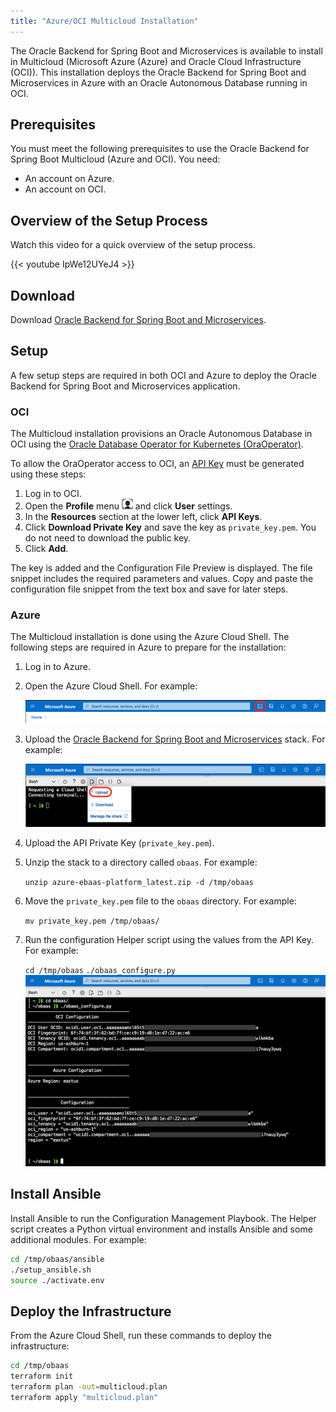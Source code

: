 ```yaml
---
title: "Azure/OCI Multicloud Installation"
---
```


The Oracle Backend for Spring Boot and Microservices is available to install in Multicloud (Microsoft Azure (Azure) and Oracle Cloud Infrastructure (OCI)). This installation
deploys the Oracle Backend for Spring Boot and Microservices in Azure with an Oracle Autonomous Database running in OCI.

## Prerequisites

You must meet the following prerequisites to use the Oracle Backend for Spring Boot Multicloud (Azure and OCI). You need:

* An account on Azure.
* An account on OCI.

## Overview of the Setup Process

Watch this video for a quick overview of the setup process.

{{< youtube IpWe12UYeJ4 >}}

## Download

Download [Oracle Backend for Spring Boot and Microservices](https://github.com/oracle/microservices-datadriven/releases/download/OBAAS-1.0.0/azure-ebaas_latest.zip).

## Setup

A few setup steps are required in both OCI and Azure to deploy the Oracle Backend for Spring Boot and Microservices application.

### OCI

The Multicloud installation provisions an Oracle Autonomous Database in OCI using
the [Oracle Database Operator for Kubernetes (OraOperator)](https://github.com/oracle/oracle-database-operator).  

To allow the OraOperator access to OCI, an [API Key](https://docs.oracle.com/en-us/iaas/Content/API/Concepts/apisigningkey.htm) must be
generated using these steps:

1. Log in to OCI.
2. Open the **Profile** menu ![User Profile Menu](userprofilemenu.png) and click **User** settings.
3. In the **Resources** section at the lower left, click **API Keys**.
4. Click **Download Private Key** and save the key as `private_key.pem`. You do not need to download the public key.
5. Click **Add**.

The key is added and the Configuration File Preview is displayed. The file snippet includes the required parameters and values. Copy
and paste the configuration file snippet from the text box and save for later steps.

### Azure

The Multicloud installation is done using the Azure Cloud Shell. The following steps are required in Azure to prepare for the installation:

1. Log in to Azure.

2. Open the Azure Cloud Shell. For example:

   ![Azure Cloud Shell Icon](AzureCloudShellIcon.png)
   
3. Upload the [Oracle Backend for Spring Boot and Microservices](https://github.com/oracle/microservices-datadriven/releases/download/OBAAS-1.0.0/azure-ebaas-platform_latest.zip) stack. For example:

   ![Azure Upload](AzureUpload.png)
   
4. Upload the API Private Key (`private_key.pem`).

5. Unzip the stack to a directory called `obaas`. For example:

   `unzip azure-ebaas-platform_latest.zip -d /tmp/obaas`
	
6. Move the `private_key.pem` file to the `obaas` directory. For example:

   `mv private_key.pem /tmp/obaas/`
   
7. Run the configuration Helper script using the values from the API Key. For example:

   `cd /tmp/obaas`
   `./obaas_configure.py`
   ![Azure Configure](AzureConfigure.png)


## Install Ansible

Install Ansible to run the Configuration Management Playbook.  The Helper script creates a Python virtual environment and installs
Ansible and some additional modules. For example:

```bash
cd /tmp/obaas/ansible
./setup_ansible.sh
source ./activate.env
```

## Deploy the Infrastructure

From the Azure Cloud Shell, run these commands to deploy the infrastructure:

```bash
cd /tmp/obaas
terraform init
terraform plan -out=multicloud.plan
terraform apply "multicloud.plan"
```

